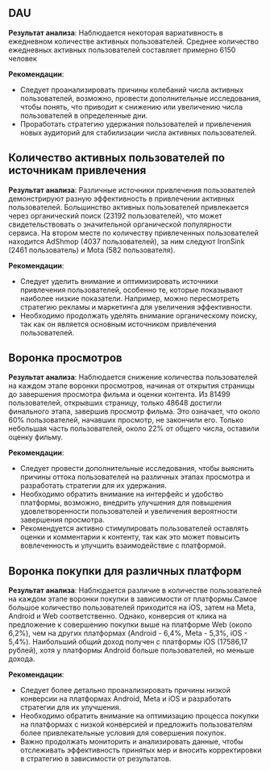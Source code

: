 ## DAU

**Результат анализа**:  Наблюдается некоторая вариативность в ежедневном количестве активных пользователей. Среднее количество ежедневных активных пользователей составляет примерно 6150 человек

**Рекомендации**: 
   - Следует проанализировать причины колебаний числа активных пользователей, возможно, провести дополнительные исследования, чтобы понять, что приводит к снижению или увеличению числа пользователей в определенные дни.
   - Проработать стратегию удержания пользователей и привлечения новых аудиторий для стабилизации числа активных пользователей.


## Количество активных пользователей по источникам привлечения

**Результат анализа**: Различные источники привлечения пользователей демонстрируют разную эффективность в привлечении активных пользователей. Большинство активных пользователей привлекается через органический поиск (23192 пользователей), что может свидетельствовать о значительной органической популярности сервиса. На втором месте по количеству привлеченных пользователей находится AdShmop (4037 пользователей), за ним следуют IronSink (2461 пользователь) и Mota (582 пользователя).

**Рекомендации**: 
   - Следует уделить внимание и оптимизировать источники привлечения пользователей, особенно те, которые показывают наиболее низкие показатели. Например, можно пересмотреть стратегию рекламы и маркетинга для увеличения эффективности.
   - Необходимо продолжать уделять внимание органическому поиску, так как он является основным источником привлечения пользователей.


## Воронка просмотров

**Результат анализа**: Наблюдается снижение количества пользователей на каждом этапе воронки просмотров, начиная от открытия страницы до завершения просмотра фильма и оценки контента. Из 81499 пользователей, открывших страницу, только 48648 достигли финального этапа, завершив просмотр фильма. Это означает, что около 60% пользователей, начавших просмотр, не закончили его. Только небольшая часть пользователей, около 22% от общего числа, оставили оценку фильму.

**Рекомендации**: 
   - Следует провести дополнительные исследования, чтобы выяснить причины оттока пользователей на различных этапах просмотра и разработать стратегии для их удержания.
   - Необходимо обратить внимание на интерфейс и удобство платформы, возможно, внедрить улучшения для повышения удовлетворенности пользователей и увеличения вероятности завершения просмотра.
   - Рекомендуется активно стимулировать пользователей оставлять оценки и комментарии к контенту, так как это может повысить вовлеченность и улучшить взаимодействие с платформой.

## Воронка покупки для различных платформ

**Результат анализа**: Наблюдается различие в количестве пользователей на каждом этапе воронки покупки в зависимости от платформы.Самое большое количество пользователей приходится на iOS, затем на Meta, Android и Web соответственно. Однако, конверсия от клика на предложение к совершению покупки выше на платформе Web (около 6,2%), чем на других платформах (Android - 6,4%, Meta - 5,3%, iOS - 5,4%). Наибольший общий доход получен с платформы iOS (17586,17 рублей), хотя у платформы Android больше пользователей, но меньше дохода.

**Рекомендации**: 
   - Следует более детально проанализировать причины низкой конверсии на платформах Android, Meta и iOS и разработать стратегии для их улучшения.
   - Необходимо обратить внимание на оптимизацию процесса покупки на платформах с низкой конверсией и предложить пользователям более привлекательные условия для совершения покупок.
   - Важно продолжать мониторить и анализировать данные, чтобы отслеживать эффективность принятых мер и вносить корректировки в стратегию в зависимости от результатов.
